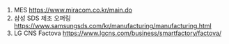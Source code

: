 1. MES
   https://www.miracom.co.kr/main.do
2. 삼성 SDS 제조 오퍼링
   https://www.samsungsds.com/kr/manufacturing/manufacturing.html
3. LG CNS Factova
   https://www.lgcns.com/business/smartfactory/factova/ 
